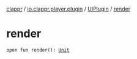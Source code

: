 [clappr](../../index.md) / [io.clappr.player.plugin](../index.md) / [UIPlugin](index.md) / [render](./render.md)

# render

`open fun render(): `[`Unit`](https://kotlinlang.org/api/latest/jvm/stdlib/kotlin/-unit/index.html)
